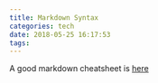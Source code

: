 ```yaml
---
title: Markdown Syntax
categories: tech
date: 2018-05-25 16:17:53
tags:
---
```

A good markdown cheatsheet is [here](https://github.com/adam-p/markdown-here/wiki/Markdown-Cheatsheet)
